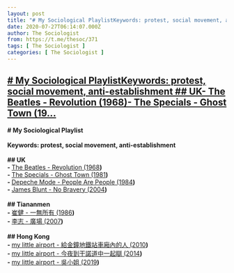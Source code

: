 ```yaml
---
layout: post
title: "# My Sociological PlaylistKeywords: protest, social movement, anti-establishment ## UK- The Beatles - Revolution (1968)- The Specials - Ghost Town (19"
date: 2020-07-27T06:14:07.000Z
author: The Sociologist
from: https://t.me/thesoc/371
tags: [ The Sociologist ]
categories: [ The Sociologist ]
---
```

<!--1595830447000-->
[# My Sociological PlaylistKeywords: protest, social movement, anti-establishment ## UK- The Beatles - Revolution (1968)- The Specials - Ghost Town (19...](https://t.me/thesoc/371)
------

<div>
<p><b># My Sociological Playlist<br><br>Keywords: protest, social movement, anti-establishment <br><br>## UK<br>- </b><a href="https://youtu.be/BGLGzRXY5Bw" target="_blank" rel="noopener" onclick="return confirm('Open this link?\n\n'+this.href);">The Beatles - Revolution (1968</a><b>)<br>- </b><a href="https://youtu.be/RZ2oXzrnti4" target="_blank" rel="noopener" onclick="return confirm('Open this link?\n\n'+this.href);">The Specials - Ghost Town (1981</a><b>)<br>- </b><a href="https://youtu.be/MzGnX-MbYE4" target="_blank" rel="noopener" onclick="return confirm('Open this link?\n\n'+this.href);">Depeche Mode - People Are People (1984</a><b>)<br>- </b><a href="https://m.youtube.com/watch?v=gh41Wxez9PE" target="_blank" rel="noopener" onclick="return confirm('Open this link?\n\n'+this.href);">James Blunt - No Bravery (2004</a><b>)<br><br>## Tiananmen<br>- </b><a href="https://youtu.be/8BAnTHm4mRI" target="_blank" rel="noopener" onclick="return confirm('Open this link?\n\n'+this.href);">崔健 - 一無所有 (1986</a><b>)<br>- </b><a href="https://youtu.be/zy5tBC2rwe0" target="_blank" rel="noopener" onclick="return confirm('Open this link?\n\n'+this.href);">李志 - 廣場 (2007</a><b>)<br><br>## Hong Kong<br>- </b><a href="https://youtu.be/1DPOq27DBmQ" target="_blank" rel="noopener" onclick="return confirm('Open this link?\n\n'+this.href);">my little airport - 給金鐘地鐵站車廂內的人 (2010</a><b>)<br>- </b><a href="https://youtu.be/5uFR0efVkSU" target="_blank" rel="noopener" onclick="return confirm('Open this link?\n\n'+this.href);">my little airport - 今夜到干諾道中一起瞓 (2014</a><b>)<br>- </b><a href="https://youtu.be/B-I2hbclzXc" target="_blank" rel="noopener" onclick="return confirm('Open this link?\n\n'+this.href);">my little airport - 吳小姐 (2019</a><b>)</b></p>
</div>
